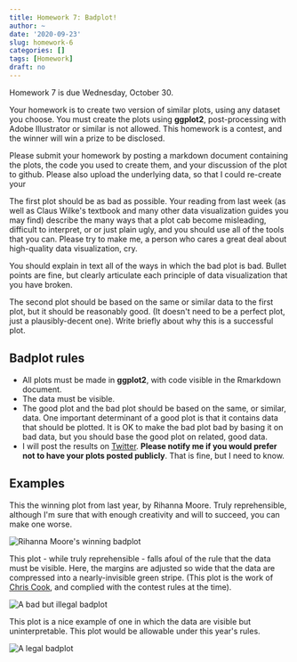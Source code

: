 ```yaml
---
title: Homework 7: Badplot!
author: ~
date: '2020-09-23'
slug: homework-6
categories: []
tags: [Homework]
draft: no
---
```


Homework 7 is due Wednesday, October 30.

<!--more-->

Your homework is to create two version of similar plots, using any dataset you choose. You must create the plots using **ggplot2**, post-processing with Adobe Illustrator or similar is not allowed. This homework is a contest, and the winner will win a prize to be disclosed.

Please submit your homework by posting a markdown document containing the plots, the code you used to create them, and your discussion of the plot to github. Please also upload the underlying data, so that I could re-create your 

The first plot should be as bad as possible. Your reading from last week (as well as Claus Wilke's textbook and many other data visualization guides you may find) describe the many ways that a plot cab become misleading, difficult to interpret, or or just plain ugly, and you should use all of the tools that you can. Please try to make me, a person who cares a great deal about high-quality data visualization, cry.

You should explain in text all of the ways in which the bad plot is bad. Bullet points are fine, but clearly articulate each principle of data visualization that you have broken.

The second plot should be based on the same or similar data to the first plot, but it should be reasonably good. (It doesn't need to be a perfect plot, just a plausibly-decent one).  Write briefly about why this is a successful plot.

## Badplot rules

* All plots must be made in **ggplot2**, with code visible in the Rmarkdown document.
* The data must be visible. 
* The good plot and the bad plot should be based on the same, or similar, data. One important determinant of a good plot is that it contains data that should be plotted. It is OK to make the bad plot bad by basing it on bad data, but you should base the good plot on related, good data.
* I will post the results on [Twitter](https://www.twitter.com/drdrewsteen). **Please notify me if you would prefer not to have your plots posted publicly**. That is fine, but I need to know.

## Examples

This the winning plot from last year, by Rihanna Moore. Truly reprehensible, although I'm sure that with enough creativity and will to succeed, you can make one worse.

![Rihanna Moore's winning badplot](/homework/2020-09-23-homework-7-badplot_files/rihanna_plot.jpeg)

This plot - while truly reprehensible - falls afoul of the rule that the data must be visible. Here, the margins are adjusted so wide that the data are compressed into a nearly-invisible green stripe. (This plot is the work of [Chris Cook](https://adsteen.github.io/authors/ccook62/), and complied with the contest rules at the time). 

![A bad but illegal badplot](/homework/2020-09-23-homework-7-badplot_files/bad_bad_plot.png)

This plot is a nice example of one in which the data are visible but uninterpretable. This plot would be allowable under this year's rules.

![A legal badplot](/homework/2020-09-23-homework-7-badplot_files/visible_data.jpeg)